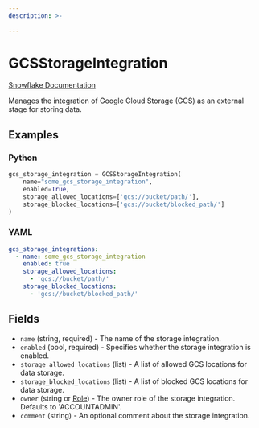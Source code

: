 ```yaml
---
description: >-
  
---
```


# GCSStorageIntegration

[Snowflake Documentation](https://docs.snowflake.com/en/sql-reference/sql/create-storage-integration.html)

Manages the integration of Google Cloud Storage (GCS) as an external stage for storing data.

## Examples

### Python

```python
gcs_storage_integration = GCSStorageIntegration(
    name="some_gcs_storage_integration",
    enabled=True,
    storage_allowed_locations=['gcs://bucket/path/'],
    storage_blocked_locations=['gcs://bucket/blocked_path/']
)
```

### YAML

```yaml
gcs_storage_integrations:
  - name: some_gcs_storage_integration
    enabled: true
    storage_allowed_locations:
      - 'gcs://bucket/path/'
    storage_blocked_locations:
      - 'gcs://bucket/blocked_path/'
```

## Fields

* `name` (string, required) - The name of the storage integration.
* `enabled` (bool, required) - Specifies whether the storage integration is enabled.
* `storage_allowed_locations` (list) - A list of allowed GCS locations for data storage.
* `storage_blocked_locations` (list) - A list of blocked GCS locations for data storage.
* `owner` (string or [Role](role.md)) - The owner role of the storage integration. Defaults to 'ACCOUNTADMIN'.
* `comment` (string) - An optional comment about the storage integration.


